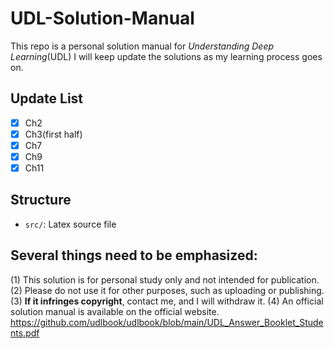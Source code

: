 # UDL-Solution-Manual
This repo is a personal solution manual for *Understanding Deep Learning*(UDL)
I will keep update the solutions as my learning process goes on.

## Update List
- [x] Ch2
- [x] Ch3(first half)
- [x] Ch7
- [x] Ch9
- [x] Ch11

## Structure

- `src/`: Latex source file

## Several things need to be emphasized:
(1) This solution is for personal study only and not intended for publication. 
(2) Please do not use it for other purposes, such as uploading or publishing. 
(3) **If it infringes copyright**, contact me, and I will withdraw it. 
(4) An official solution manual is available on the official website.
https://github.com/udlbook/udlbook/blob/main/UDL_Answer_Booklet_Students.pdf
